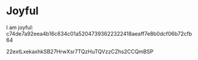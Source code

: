 # Joyful

I am joyful: c74de7a92eea4b16c634c01a52047393622322418aeaff7e8b0dcf06b72cfb64


22extLxekaxhkSB27HrwXsr7TQzHuTQVzzCZhs2CCQmBSP